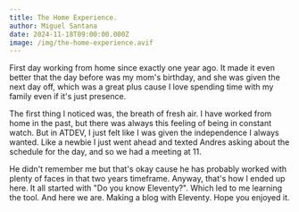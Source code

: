 ```yaml
---
title: The Home Experience.
author: Miguel Santana
date: 2024-11-18T09:00:00.000Z
image: /img/the-home-experience.avif
---
```

First day working from home since exactly one year ago. It made it even better that the day before was my mom's birthday, and she was given the next day off, which was a great plus cause I love spending time with my family even if it's just presence.

The first thing I noticed was, the breath of fresh air. I have worked from home in the past, but there was always this feeling of being in constant watch. But in ATDEV, I just felt like I was given the independence I always wanted. Like a newbie I just went ahead and texted Andres asking about the schedule for the day, and so we had a meeting at 11.

He didn't remember me but that's okay cause he has probably worked with plenty of faces in that two years timeframe. Anyway, that's how I ended up here. It all started with "Do you know Eleventy?". Which led to me learning the tool. And here we are. Making a blog with Eleventy. Hope you enjoyed it.
